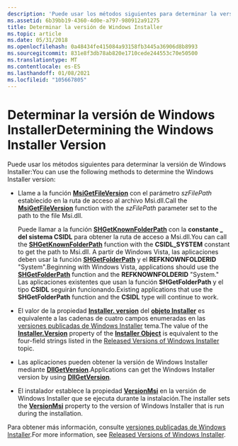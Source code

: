 ```yaml
---
description: 'Puede usar los métodos siguientes para determinar la versión de Windows Installer:'
ms.assetid: 6b39bb19-4360-4d0e-a797-980912a91275
title: Determinar la versión de Windows Installer
ms.topic: article
ms.date: 05/31/2018
ms.openlocfilehash: 0a48434fe415084a93158fb3445a36906d8b8993
ms.sourcegitcommit: 831e8f3db78ab820e1710cede244553c70e50500
ms.translationtype: MT
ms.contentlocale: es-ES
ms.lasthandoff: 01/08/2021
ms.locfileid: "105667805"
---
```

# <a name="determining-the-windows-installer-version"></a><span data-ttu-id="16780-103">Determinar la versión de Windows Installer</span><span class="sxs-lookup"><span data-stu-id="16780-103">Determining the Windows Installer Version</span></span>

<span data-ttu-id="16780-104">Puede usar los métodos siguientes para determinar la versión de Windows Installer:</span><span class="sxs-lookup"><span data-stu-id="16780-104">You can use the following methods to determine the Windows Installer version:</span></span>

-   <span data-ttu-id="16780-105">Llame a la función [**MsiGetFileVersion**](/windows/desktop/api/Msi/nf-msi-msigetfileversiona) con el parámetro *szFilePath* establecido en la ruta de acceso al archivo Msi.dll.</span><span class="sxs-lookup"><span data-stu-id="16780-105">Call the [**MsiGetFileVersion**](/windows/desktop/api/Msi/nf-msi-msigetfileversiona) function with the *szFilePath* parameter set to the path to the file Msi.dll.</span></span>

    <span data-ttu-id="16780-106">Puede llamar a la función [**SHGetKnownFolderPath**](/windows/win32/api/shlobj_core/nf-shlobj_core-shgetknownfolderpath) con la **constante \_ del sistema CSIDL** para obtener la ruta de acceso a Msi.dll.</span><span class="sxs-lookup"><span data-stu-id="16780-106">You can call the [**SHGetKnownFolderPath**](/windows/win32/api/shlobj_core/nf-shlobj_core-shgetknownfolderpath) function with the **CSIDL\_SYSTEM** constant to get the path to Msi.dll.</span></span> <span data-ttu-id="16780-107">A partir de Windows Vista, las aplicaciones deben usar la función [**SHGetFolderPath**](/windows/win32/api/shlobj_core/nf-shlobj_core-shgetfolderpatha) y el **REFKNOWNFOLDERID** "System".</span><span class="sxs-lookup"><span data-stu-id="16780-107">Beginning with Windows Vista, applications should use the [**SHGetFolderPath**](/windows/win32/api/shlobj_core/nf-shlobj_core-shgetfolderpatha) function and the **REFKNOWNFOLDERID** "System."</span></span> <span data-ttu-id="16780-108">Las aplicaciones existentes que usan la función **SHGetFolderPath** y el tipo **CSIDL** seguirán funcionando.</span><span class="sxs-lookup"><span data-stu-id="16780-108">Existing applications that use the **SHGetFolderPath** function and the **CSIDL** type will continue to work.</span></span>

-   <span data-ttu-id="16780-109">El valor de la propiedad [**Installer. version**](installer-version.md) del [**objeto Installer**](installer-object.md) es equivalente a las cadenas de cuatro campos enumeradas en las [versiones publicadas de Windows Installer](released-versions-of-windows-installer.md) tema.</span><span class="sxs-lookup"><span data-stu-id="16780-109">The value of the [**Installer.Version**](installer-version.md) property of the [**Installer Object**](installer-object.md) is equivalent to the four-field strings listed in the [Released Versions of Windows Installer](released-versions-of-windows-installer.md) topic.</span></span>
-   <span data-ttu-id="16780-110">Las aplicaciones pueden obtener la versión de Windows Installer mediante [**DllGetVersion**](/windows/win32/api/shlwapi/nc-shlwapi-dllgetversionproc).</span><span class="sxs-lookup"><span data-stu-id="16780-110">Applications can get the Windows Installer version by using [**DllGetVersion**](/windows/win32/api/shlwapi/nc-shlwapi-dllgetversionproc).</span></span>
-   <span data-ttu-id="16780-111">El instalador establece la propiedad [**VersionMsi**](versionmsi.md) en la versión de Windows Installer que se ejecuta durante la instalación.</span><span class="sxs-lookup"><span data-stu-id="16780-111">The installer sets the [**VersionMsi**](versionmsi.md) property to the version of Windows Installer that is run during the installation.</span></span>

<span data-ttu-id="16780-112">Para obtener más información, consulte [versiones publicadas de Windows Installer](released-versions-of-windows-installer.md).</span><span class="sxs-lookup"><span data-stu-id="16780-112">For more information, see [Released Versions of Windows Installer](released-versions-of-windows-installer.md).</span></span>

 

 
